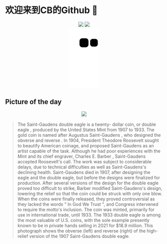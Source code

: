 
# 欢迎来到CB的Github 👋

<div align="center">
  <img height="137px" src="https://github-readme-stats.vercel.app/api?username=SuperCB&show_icons=true&theme=radical" />
  <img height="137px" src="https://github-readme-stats.vercel.app/api/top-langs/?username=SuperCB&hide_title=true&hide_border=true&layout=compact&langs_count=6&text_color=000&icon_color=fff" />
</div>


<div align="center">
    <img src="./contribution-snake/github-contribution-grid-snake.svg" />
</div>



## Picture of the day
<div align="center">
  <img width=400px src="https://upload.wikimedia.org/wikipedia/commons/thumb/a/a6/1907_Ultra_High_Relief_%2420_Double_Eagle_%28Inverted_Edge_Letters%29.jpg/1100px-1907_Ultra_High_Relief_%2420_Double_Eagle_%28Inverted_Edge_Letters%29.jpg" />
</div>

>The  Saint-Gaudens double eagle  is a twenty- dollar  coin, or  double eagle , produced by the  United States Mint  from 1907 to 1933. The  gold coin  is named after  Augustus Saint-Gaudens , who designed the  obverse and reverse . In 1904, President  Theodore Roosevelt  sought to beautify American coinage, and proposed Saint-Gaudens as an artist capable of the task. Although he had poor experiences with the Mint and its chief engraver,  Charles E. Barber , Saint-Gaudens accepted Roosevelt's call. The work was subject to considerable delays, due to technical difficulties as well as Saint-Gaudens's declining health. Saint-Gaudens died in 1907, after designing the  eagle  and the double eagle, but before the designs were finalized for production. After several versions of the design for the double eagle proved too difficult to strike, Barber modified Saint-Gaudens's design, lowering the  relief  so that the coin could be struck with only one blow. When the coins were finally released, they proved controversial as they lacked the words " In God We Trust ", and  Congress  intervened to require the motto's inclusion. The coin was minted, primarily for use in international trade, until 1933. The  1933 double eagle  is among the most valuable of U.S. coins, with the sole example presently known to be in private hands selling in 2021 for $18.9 million. This photograph shows the obverse (left) and reverse (right) of the high-relief version of the 1907 Saint-Gaudens double eagle.


